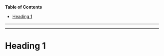 **Table of Contents**

- [Heading 1](#heading-1)


<div style="margin:1rem"></div>

---
---

<div style="margin:2rem"></div>

# Heading 1

